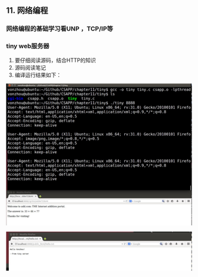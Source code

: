 
## 11. 网络编程


### 网络编程的基础学习看UNP ，TCP/IP等


### tiny web服务器

1. 要仔细阅读源码，结合HTTP的知识
2. 源码阅读笔记 []()
3. 编译运行结果如下：

![](tiny-run.jpg)

![](tiny-run2.jpg)